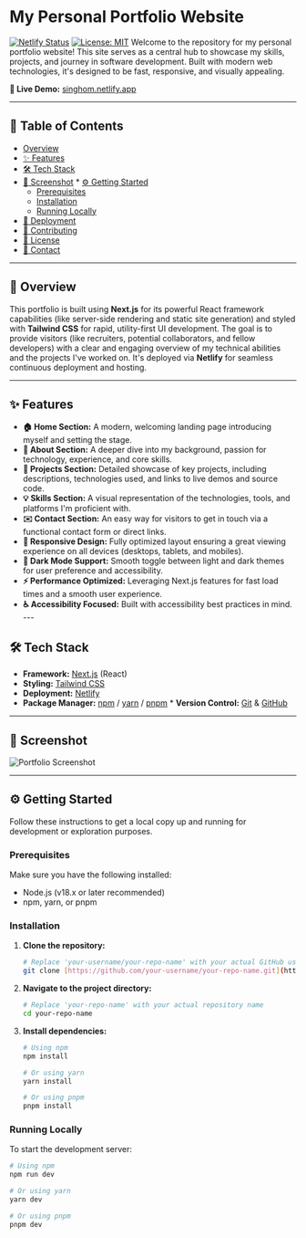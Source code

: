 # My Personal Portfolio Website

[![Netlify Status](https://api.netlify.com/api/v1/badges/YOUR_NETLIFY_BADGE_ID/deploy-status)](https://app.netlify.com/sites/singhom/deploys) [![License: MIT](https://img.shields.io/badge/License-MIT-yellow.svg)](https://opensource.org/licenses/MIT) Welcome to the repository for my personal portfolio website! This site serves as a central hub to showcase my skills, projects, and journey in software development. Built with modern web technologies, it's designed to be fast, responsive, and visually appealing.

**🚀 Live Demo:** [singhom.netlify.app](https://singhom.netlify.app/)

---

## 📌 Table of Contents

* [Overview](#-overview)
* [✨ Features](#-features)
* [🛠️ Tech Stack](#️-tech-stack)
* [📸 Screenshot](#-screenshot) * [⚙️ Getting Started](#️-getting-started)
    * [Prerequisites](#prerequisites)
    * [Installation](#installation)
    * [Running Locally](#running-locally)
* [🚀 Deployment](#-deployment)
* [🤝 Contributing](#-contributing)
* [📄 License](#-license)
* [📧 Contact](#-contact)

---

## 🌟 Overview

This portfolio is built using **Next.js** for its powerful React framework capabilities (like server-side rendering and static site generation) and styled with **Tailwind CSS** for rapid, utility-first UI development. The goal is to provide visitors (like recruiters, potential collaborators, and fellow developers) with a clear and engaging overview of my technical abilities and the projects I've worked on. It's deployed via **Netlify** for seamless continuous deployment and hosting.

---

## ✨ Features

* **🏠 Home Section:** A modern, welcoming landing page introducing myself and setting the stage.
* **👤 About Section:** A deeper dive into my background, passion for technology, experience, and core skills.
* **📁 Projects Section:** Detailed showcase of key projects, including descriptions, technologies used, and links to live demos and source code.
* **💡 Skills Section:** A visual representation of the technologies, tools, and platforms I'm proficient with.
* **✉️ Contact Section:** An easy way for visitors to get in touch via a functional contact form or direct links.
* **📱 Responsive Design:** Fully optimized layout ensuring a great viewing experience on all devices (desktops, tablets, and mobiles).
* **🎨 Dark Mode Support:** Smooth toggle between light and dark themes for user preference and accessibility.
* **⚡ Performance Optimized:** Leveraging Next.js features for fast load times and a smooth user experience.
* **♿ Accessibility Focused:** Built with accessibility best practices in mind. ---

## 🛠️ Tech Stack

* **Framework:** [Next.js](https://nextjs.org/) (React)
* **Styling:** [Tailwind CSS](https://tailwindcss.com/)
* **Deployment:** [Netlify](https://www.netlify.com/)
* **Package Manager:** [npm](https://www.npmjs.com/) / [yarn](https://yarnpkg.com/) / [pnpm](https://pnpm.io/) * **Version Control:** [Git](https://git-scm.com/) & [GitHub](https://github.com/)

---

## 📸 Screenshot

![Portfolio Screenshot](link-to-your-screenshot.png)

---

## ⚙️ Getting Started

Follow these instructions to get a local copy up and running for development or exploration purposes.

### Prerequisites

Make sure you have the following installed:

* Node.js (v18.x or later recommended)
* npm, yarn, or pnpm

### Installation

1.  **Clone the repository:**
    ```bash
    # Replace 'your-username/your-repo-name' with your actual GitHub username and repository name
    git clone [https://github.com/your-username/your-repo-name.git](https://github.com/your-username/your-repo-name.git)
    ```
2.  **Navigate to the project directory:**
    ```bash
    # Replace 'your-repo-name' with your actual repository name
    cd your-repo-name
    ```
3.  **Install dependencies:**
    ```bash
    # Using npm
    npm install

    # Or using yarn
    yarn install

    # Or using pnpm
    pnpm install
    ```

### Running Locally

To start the development server:

```bash
# Using npm
npm run dev

# Or using yarn
yarn dev

# Or using pnpm
pnpm dev
